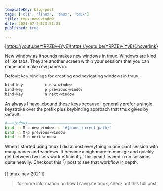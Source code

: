```yaml
---
templateKey: blog-post
tags: ['cli', 'linux', 'tmux', 'tmux']
title: tmux new-window
date: 2021-07-24T23:51:21
published: true

---
```


[https://youtu.be/YRPZBv-iYyE](https://youtu.be/YRPZBv-iYyE){.hoverlink}

New window as it sounds makes new windows in tmux.  Windows are kind of like
tabs.  They are another screen within your sessions that you can name and make
new panes in.

Default key bindings for creating and navigating windows in tmux.

``` bash
bind-key          c new-window
bind-key          p previous-window
bind-key          n next-window
```

As always I have rebound these keys because I generally prefer a single
keystroke over the prefix plus keybinding approach that tmux gives by default.

``` bash
#――windows――――――――――――――――――――――――――――――――――――――
bind -n M-c new-window -c '#{pane_current_path}'
bind -n M-p previous-window
bind -n M-n next-window
```

When I started using tmux I did almost everything in one giant session with
many panes and windows.  It became a nightmare to manage and quickly get
between two sets work efficiently.  This year I leaned in on sessions quite
heavily.  Checkout this 👇 post to see that workflow in depth.

[[ tmux-nav-2021 ]]

> for more information on how I navigate tmux, check out this full post

